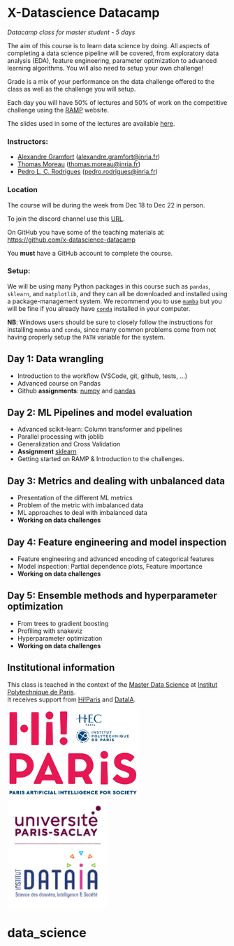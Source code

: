 # X-Datascience Datacamp

*Datacamp class for master student - 5 days*

The aim of this course is to learn data science by doing. All aspects of completing a data science pipeline will be covered, from exploratory data analysis (EDA), feature engineering, parameter optimization to advanced learning algorithms. You will also need to setup your own challenge!

Grade is a mix of your performance on the data challenge offered to the class as well as the challenge you will setup.

Each day you will have 50% of lectures and 50% of work on the competitive challenge using the [RAMP](https://ramp.studio/) website.

The slides used in some of the lectures are available [here](https://drive.google.com/drive/folders/1JvosHOvskofoBgf3CKLaQ72F_UET9aVX?usp=sharing).

### Instructors:

- [Alexandre Gramfort](http://alexandre.gramfort.net) (alexandre.gramfort@inria.fr)
- [Thomas Moreau](https://tommoral.github.io/about.html) (thomas.moreau@inria.fr)
- [Pedro L. C. Rodrigues](https://plcrodrigues.github.io/) (pedro.rodrigues@inria.fr)

### Location

The course will be during the week from Dec 18 to Dec 22 in person.

To join the discord channel use this [URL](https://discord.gg/Y3sehfFM).

On GitHub you have some of the teaching materials at: https://github.com/x-datascience-datacamp

You **must** have a GitHub account to complete the course.

### Setup:

We will be using many Python packages in this course such as `pandas`, 
`sklearn`, and `matplotlib`, and they can all be downloaded and installed using
a package-management system. We recommend you to use [`mamba`](https://mamba.readthedocs.io/)
but you will be fine if you already have [`conda`](https://docs.conda.io/en/latest/) 
installed in your computer.

**NB**: Windows users should be sure to closely follow the instructions for 
installing `mamba` and `conda`, since many common problems come from not having 
properly setup the `PATH` variable for the system.

## Day 1: Data wrangling

- Introduction to the workflow (VSCode, git, github, tests, ...)
- Advanced course on Pandas
- Github **assignments**: [numpy](https://github.com/x-datascience-datacamp/datacamp-assignment-numpy) and [pandas](https://github.com/x-datascience-datacamp/datacamp-assignment-pandas)

## Day 2: ML Pipelines and model evaluation

- Advanced scikit-learn: Column transformer and pipelines
- Parallel processing with joblib
- Generalization and Cross Validation
- **Assignment** [sklearn](https://github.com/x-datascience-datacamp/datacamp-assignment-sklearn)
- Getting started on RAMP & Introduction to the challenges.

## Day 3: Metrics and dealing with unbalanced data

- Presentation of the different ML metrics
- Problem of the metric with imbalanced data
- ML approaches to deal with imbalanced data
- **Working on data challenges**

## Day 4: Feature engineering and model inspection

- Feature engineering and advanced encoding of categorical features
- Model inspection: Partial dependence plots, Feature importance
- **Working on data challenges**

## Day 5: Ensemble methods and hyperparameter optimization

- From trees to gradient boosting
- Profiling with snakeviz
- Hyperparameter optimization
- **Working on data challenges**

## Institutional information

This class is teached in the context of the [Master Data Science](https://www.ip-paris.fr/en/education/masters/applied-mathematics-and-statistics-program/master-year-2-data-science) at [Institut Polytechnique de Paris](https://www.ip-paris.fr/).  
It receives support from [Hi!Paris](https://www.hi-paris.fr/) and [DataIA](https://www.dataia.eu/).

<img src="images/logo-hi-paris-retina.png" height="200px"></img>
<img src="images/DATAIA-v.png" height="250px"></img>

# data_science
